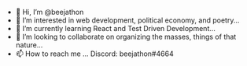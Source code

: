 - 👋 Hi, I’m @beejathon
- 👀 I’m interested in web development, political economy, and poetry...
- 🌱 I’m currently learning React and Test Driven Development...
- 💞️ I’m looking to collaborate on organizing the masses, things of that nature...
- 📫 How to reach me ... Discord: beejathon#4664

<!---
beejathon/beejathon is a ✨ special ✨ repository because its `README.md` (this file) appears on your GitHub profile.
You can click the Preview link to take a look at your changes.
--->
